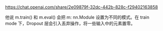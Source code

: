 https://chat.openai.com/share/2e09879f-32dc-442b-828c-f29402163858

他说 m.train() 和 m.eval() 会把 m: nn.Module 设置为不同的模式。在 train mode 下，Dropout 层会引入丢弃操作，将一些输入中的元素置零。



